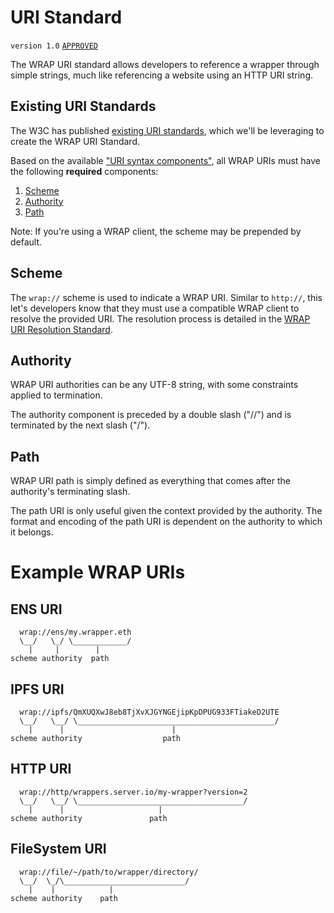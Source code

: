 # URI Standard
`version 1.0` [`APPROVED`](https://forum.polywrap.io/t/technical-council-standard-acceptance-uri-standard/287)


The WRAP URI standard allows developers to reference a wrapper through simple strings, much like referencing a website using an HTTP URI string.

## Existing URI Standards
The W3C has published [existing URI standards](https://www.rfc-editor.org/rfc/rfc3986), which we'll be leveraging to create the WRAP URI Standard.

Based on the available ["URI syntax components"](https://www.rfc-editor.org/rfc/rfc3986#section-3), all WRAP URIs must have the following **required** components:
1. [Scheme](https://www.rfc-editor.org/rfc/rfc3986#section-3.1)
2. [Authority](https://www.rfc-editor.org/rfc/rfc3986#section-3.2)
3. [Path](https://www.rfc-editor.org/rfc/rfc3986#section-4.2)

Note: If you're using a WRAP client, the scheme may be prepended by default.

## Scheme
The `wrap://` scheme is used to indicate a WRAP URI. Similar to `http://`, this let's developers know that they must use a compatible WRAP client to resolve the provided URI. The resolution process is detailed in the [WRAP URI Resolution Standard](TODO).

## Authority
WRAP URI authorities can be any UTF-8 string, with some constraints applied to termination.

The authority component is preceded by a double slash ("//") and is terminated by the next slash ("/").

## Path
WRAP URI path is simply defined as everything that comes after the authority's terminating slash.

The path URI is only useful given the context provided by the authority. 
The format and encoding of the path URI is dependent on the authority to which it belongs.

# Example WRAP URIs
## ENS URI
```
  wrap://ens/my.wrapper.eth
  \__/   \_/ \____________/
    |     |        |
scheme authority  path
```

## IPFS URI
```
  wrap://ipfs/QmXUQXwJ8eb8TjXvXJGYNGEjipKpDPUG933FTiakeD2UTE
  \__/   \__/ \____________________________________________/
    |      |                        |
scheme authority                  path
```

## HTTP URI
```
  wrap://http/wrappers.server.io/my-wrapper?version=2
  \__/   \__/ \_____________________________________/
    |      |                     |
scheme authority               path
```

## FileSystem URI
```
  wrap://file/~/path/to/wrapper/directory/
  \__/  \_/\___________________________/
    |    |            |
scheme authority    path
```
